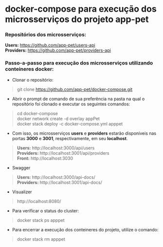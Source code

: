 # docker-compose para execução dos microsserviços do projeto app-pet

### Repositórios dos microsserviços: <br>
**Users:** https://github.com/app-pet/users-api <br>
**Providers:** https://github.com/app-pet/providers-api

### Passo-a-passo para execução dos microsserviços utilizando conteineres docker:

- Clonar o repositório: <br>
> git clone https://github.com/app-pet/docker-compose.git

- Abrir o prompt de comando de sua preferência na pasta na qual o repositório foi clonado e executar os seguintes comandos: <br>
> cd docker-compose <br>
> docker network create -d overlay appPet  
> docker stack deploy -c docker-compose.yml apppet

- Com isso, os microsserviços **users** e **providers** estarão disponíveis nas portas **3000** e **3001**, respectivamente, em seu **localhost**. <br>
> **Users:** http://localhost:3000/api/users <br>
> **Providers:** http://localhost:3001/api/providers <br>
> **Front:** http://localhost:3030

- Swagger
> **Users:** http://localhost:3000/api-docs/ <br>
> **Providers:** http://localhost:3001/api-docs/ <br>

- Visualizer
> http://localhost:8080/

- Para verificar o status do cluster: <br>
> docker stack ps apppet

- Para encerrar a execução dos conteineres do projeto, utilize o comando: <br>
> docker stack rm apppet
